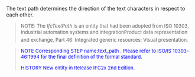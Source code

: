 ﻿The text path determines the direction of the text characters in respect to each other.

> <font size="-1">NOTE: The <i>IfcTextPath</i> is an entity that
		had been adopted from ISO 10303, Industrial automation systems and
		integration&#151;Product data representation and exchange, Part 46: Integrated
		generic resources: Visual presentation. </font>

> <font color="#0000FF" size="-1"> NOTE Corresponding STEP
		  name:text_path . Please refer to ISO/IS 10303-46:1994 for the final definition
		  of the formal standard. </font>
> 
> <font size="-1"><font color="#0000FF">HISTORY New entity in Release
		  IFC2x 2nd Edition.</font> </font>
>